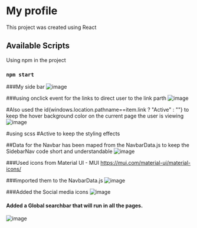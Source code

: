 # My profile

This project was created using React

## Available Scripts
Using npm in the project

### `npm start`


###My side bar 
![image](https://user-images.githubusercontent.com/94281852/169780616-8995b256-5111-4fae-90ec-4156902f32b8.png)

###using  onclick event for the links to direct user to the link parth
![image](https://user-images.githubusercontent.com/94281852/169780985-232a5e4a-4af3-482d-98f6-676e86c9a7ec.png)

#Also used the id{windows.location.pathname==item.link ? "Active" : ""} to keep the hover background color on the current page the user is viewing 
![image](https://user-images.githubusercontent.com/94281852/169781871-b899abd0-8b6d-4c8c-8b23-a4e3913e31bf.png)

#using scss #Active to keep the styling effects 

##Data for the Navbar has been maped from the NavbarData.js to keep the SidebarNav code short and understandable 
![image](https://user-images.githubusercontent.com/94281852/169782509-1b5af4b8-34a8-4095-a65b-2f045589d73c.png)

###Used icons from Material UI - MUI
https://mui.com/material-ui/material-icons/

###imported them to the NavbarData.js 
![image](https://user-images.githubusercontent.com/94281852/169782874-9ec230dc-8cce-4c82-84cb-e2619f65d40a.png)


###Added the Social media icons
![image](https://user-images.githubusercontent.com/94281852/169811386-c1eb7886-b381-4707-b8e9-49be48d6b914.png)

#### Added a Global searchbar that will run in all the pages.
![image](https://user-images.githubusercontent.com/94281852/169886723-43f85872-3fc4-4358-8d41-a745e3c2004b.png)

